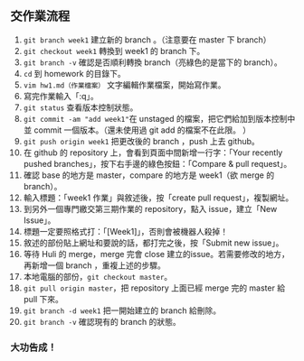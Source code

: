## 交作業流程
1. `git branch week1` 建立新的 branch 。（注意要在 master 下 branch）
2. `git checkout week1` 轉換到 week1 的 branch 下。
3. `git branch -v` 確認是否順利轉換 branch（亮綠色的是當下的 branch）。
4. `cd` 到 homework 的目錄下。
5. `vim hw1.md（作業檔案）` 文字編輯作業檔案，開始寫作業。
6. 寫完作業輸入「:q」。
7. `git status` 查看版本控制狀態。
8. `git commit -am "add week1"`在 unstaged 的檔案，把它們給加到版本控制中並 commit 一個版本。（還未使用過 git add 的檔案不在此限。 ）
9. `git push origin week1` 把更改後的 branch ，push 上去 github。
10. 在 github 的 repository 上，會看到頁面中間新增一行字：「Your recently pushed branches」，按下右手邊的綠色按鈕：「Compare & pull request」。
11. 確認 base 的地方是 master，compare 的地方是 week1（欲 merge 的 branch）。
12. 輸入標題：「week1 作業」與敘述後，按「create pull request」，複製網址。
13. 到另外一個專門繳交第三期作業的 repository，點入 issue，建立「New Issue」。
14. 標題一定要照格式打：「[Week1]」，否則會被機器人殺掉！
15. 敘述的部份貼上網址和要說的話，都打完之後，按「Submit new issue」。
16. 等待 Huli 的 merge，merge 完會 close 建立的issue。若需要修改的地方，再新增一個 branch ，重複上述的步驟。
17. 本地電腦的部份，`git checkout master`。
18. `git pull origin master`，把 repository 上面已經 merge 完的 master 給 pull 下來。
19. `git branch -d week1` 把一開始建立的 branch 給刪除。
20. `git branch -v` 確認現有的 branch 的狀態。

### 大功告成！
